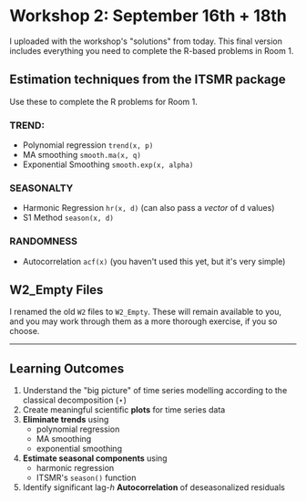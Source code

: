 # Workshop 2: September 16th + 18th

I uploaded with the workshop's "solutions" from today. 
This final version includes everything you need to complete the R-based problems in Room 1.

## Estimation techniques from the ITSMR package
Use these to complete the R problems for Room 1.

### TREND: 

* Polynomial regression `trend(x, p)`
* MA smoothing `smooth.ma(x, q)`
* Exponential Smoothing `smooth.exp(x, alpha)`

### SEASONALTY

* Harmonic Regression `hr(x, d)` (can also pass a *vector* of d values)
* S1 Method `season(x, d)`

### RANDOMNESS

* Autocorrelation `acf(x)` (you haven't used this yet, but it's very simple)

## W2\_Empty Files

I renamed the old `W2` files to `W2_Empty`. These will remain available to you, and you may work through them as a more thorough exercise, if you so choose.

---

## Learning Outcomes

1. Understand the "big picture" of time series modelling according to the classical decomposition $(\star)$
2. Create meaningful scientific **plots** for time series data
3. **Eliminate trends** using 
    - polynomial regression 
    - MA smoothing
    - exponential smoothing
4. **Estimate seasonal components** using
    - harmonic regression
    - ITSMR's `season()` function
5. Identify significant lag-$h$ **Autocorrelation** of deseasonalized residuals